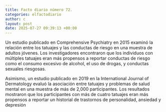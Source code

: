 ```yaml
---
title: Facto diario número 72.
categories: elfactodiario
author: c
layout: post
date: 2025-07-27 09:39:13 +00:00
---
```

Un estudio publicado en Comprehensive Psychiatry en 2015 examinó la relación entre los tatuajes y las conductas de riesgo en una muestra de adultos jóvenes. Los investigadores encontraron que los individuos con múltiples tatuajes eran más propensos a reportar conductas de riesgo como el consumo excesivo de alcohol, el uso de drogas, y conductas sexuales riesgosas. 

Asimismo, un estudio publicado en 2019 en la International Journal of Dermatology evaluó la asociación entre tatuajes y problemas de salud mental en una muestra de más de 2,000 participantes. Los resultados mostraron que los participantes con más de cuatro tatuajes eran más propensos a reportar un historial de trastornos de personalidad, ansiedad y depresión
